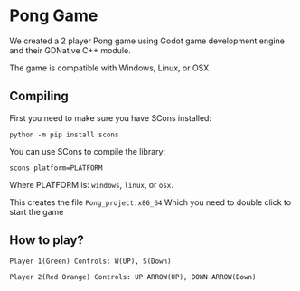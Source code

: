 # Pong Game

We created a 2 player Pong game using Godot game development engine and their GDNative C++ module.

The game is compatible with Windows, Linux, or OSX



## Compiling

First you need to make sure you have SCons installed:
```
python -m pip install scons
```
You can use SCons to compile the library:

```
scons platform=PLATFORM
```

Where PLATFORM is: `windows`, `linux`, or `osx`.

This creates the file `Pong_project.x86_64` 
Which you need to double click to start the game 


## How to play?
```
Player 1(Green) Controls: W(UP), S(Down)
```
```
Player 2(Red Orange) Controls: UP ARROW(UP), DOWN ARROW(Down)
```





